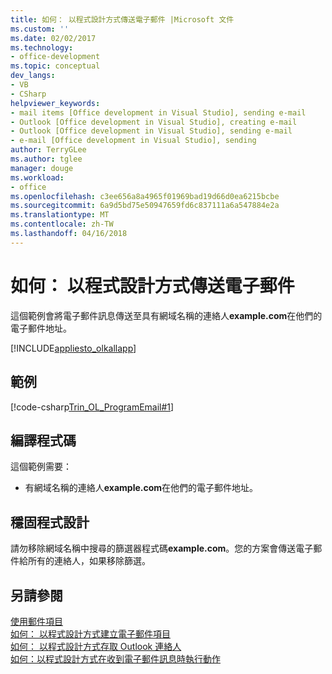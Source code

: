 ```yaml
---
title: 如何： 以程式設計方式傳送電子郵件 |Microsoft 文件
ms.custom: ''
ms.date: 02/02/2017
ms.technology:
- office-development
ms.topic: conceptual
dev_langs:
- VB
- CSharp
helpviewer_keywords:
- mail items [Office development in Visual Studio], sending e-mail
- Outlook [Office development in Visual Studio], creating e-mail
- Outlook [Office development in Visual Studio], sending e-mail
- e-mail [Office development in Visual Studio], sending
author: TerryGLee
ms.author: tglee
manager: douge
ms.workload:
- office
ms.openlocfilehash: c3ee656a8a4965f01969bad19d66d0ea6215bcbe
ms.sourcegitcommit: 6a9d5bd75e50947659fd6c837111a6a547884e2a
ms.translationtype: MT
ms.contentlocale: zh-TW
ms.lasthandoff: 04/16/2018
---
```

# <a name="how-to-programmatically-send-e-mail"></a>如何： 以程式設計方式傳送電子郵件  
  這個範例會將電子郵件訊息傳送至具有網域名稱的連絡人**example.com**在他們的電子郵件地址。  
  
 [!INCLUDE[appliesto_olkallapp](../vsto/includes/appliesto-olkallapp-md.md)]  
  
## <a name="example"></a>範例  
 [!code-csharp[Trin_OL_ProgramEmail#1](../vsto/codesnippet/CSharp/Trin_OL_ProgramEMail/thisaddin.cs#1)]  
  
## <a name="compiling-the-code"></a>編譯程式碼  
 這個範例需要：  
  
-   有網域名稱的連絡人**example.com**在他們的電子郵件地址。  
  
## <a name="robust-programming"></a>穩固程式設計  
 請勿移除網域名稱中搜尋的篩選器程式碼**example.com**。您的方案會傳送電子郵件給所有的連絡人，如果移除篩選。  
  
## <a name="see-also"></a>另請參閱  
 [使用郵件項目](../vsto/working-with-mail-items.md)   
 [如何： 以程式設計方式建立電子郵件項目](../vsto/how-to-programmatically-create-an-e-mail-item.md)   
 [如何： 以程式設計方式存取 Outlook 連絡人](../vsto/how-to-programmatically-access-outlook-contacts.md)   
 [如何：以程式設計方式在收到電子郵件訊息時執行動作](../vsto/how-to-programmatically-perform-actions-when-an-e-mail-message-is-received.md)  
  
  